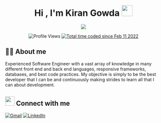 <h1 align="center">Hi , I'm Kiran Gowda <img src="https://media.giphy.com/media/hvRJCLFzcasrR4ia7z/giphy.gif" width="35"></h1>
<p align="center">
  <img src="https://readme-typing-svg.herokuapp.com?lines=Senior+Software+Engineer&center=true&width=500&height=50">
</p>

<p align="center">
<img src="https://komarev.com/ghpvc/?username=KiranGowdaS&color=green" alt="Profile Views" /> 
<a href="https://wakatime.com/@d4ba6f30-2175-4247-a978-e5e326d57c7b"><img src="https://wakatime.com/badge/user/d4ba6f30-2175-4247-a978-e5e326d57c7b.svg" alt="Total time coded since Feb 11 2022" /></a>
</p>

## :sassy_man:  About me
Experienced Software Engineer with a vast array of knowledge in many different front end and back end languages, responsive frameworks, databases, and best code practices. My objective is simply to be the best developer that I can be and continuously making strides to learn all that I can about development.

## <img src="https://media.giphy.com/media/iY8CRBdQXODJSCERIr/giphy.gif" width="30px" height="30px"> Connect with me
<a href="mailto:kirangowdas2015@gmail.com"><img img src="https://img.shields.io/badge/gmail-%23EA4335.svg?style=plastic&logo=gmail&logoColor=white" alt="Gmail"/></a>  <a href="https://www.linkedin.com/in/kiran-gowda-s/"><img src="https://img.shields.io/badge/linkedin-%230A66C2.svg?style=plastic&logo=linkedin&logoColor=white" alt="LinkedIn"/></a>

